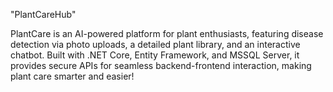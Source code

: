 "PlantCareHub" 
 
 PlantCare is an AI-powered platform for plant enthusiasts, featuring disease detection via photo uploads, a detailed plant library, and an interactive chatbot. Built with .NET Core, Entity Framework, and MSSQL 
 Server, it provides secure APIs for seamless backend-frontend interaction, making plant care smarter and easier!


